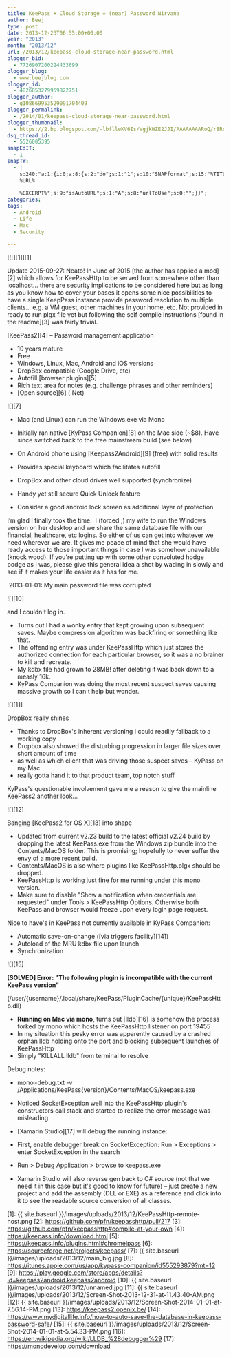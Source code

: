 ```yaml
---
title: KeePass + Cloud Storage = (near) Password Nirvana
author: Beej
type: post
date: 2013-12-23T06:55:00+00:00
year: "2013"
month: "2013/12"
url: /2013/12/keepass-cloud-storage-near-password.html
blogger_bid:
  - 7726907200224433699
blogger_blog:
  - www.beejblog.com
blogger_id:
  - 4826853279959822751
blogger_author:
  - g108669953529091704409
blogger_permalink:
  - /2014/01/keepass-cloud-storage-near-password.html
blogger_thumbnail:
  - https://2.bp.blogspot.com/-lbflleKV6Is/VgjkWZE2JJI/AAAAAAAARoQ/r8RsIzK3duM/s1600/KeePassHttp-remote-host.png
dsq_thread_id:
  - 5526005395
snapEdIT:
  - 1
snapTW:
  - |
    s:240:"a:1:{i:0;a:8:{s:2:"do";s:1:"1";s:10:"SNAPformat";s:15:"%TITLE% - %URL%";s:8:"attchImg";s:1:"1";s:9:"isAutoImg";s:1:"A";s:8:"imgToUse";s:0:"";s:9:"msgFormat";s:27:"%TITLE%
    %URL%
    
    %EXCERPT%";s:9:"isAutoURL";s:1:"A";s:8:"urlToUse";s:0:"";}}";
categories:
tags:
  - Android
  - Life
  - Mac
  - Security

---
```

[![][1]][1]

Update 2015-09-27: Neato! In June of 2015 [the author has applied a mod][2] which allows for KeePassHttp to be served from somewhere other than localhost... there are security implications to be considered here but as long as you know how to cover your bases it opens some nice possibilities to have a single KeepPass instance provide password resolution to multiple clients... e.g. a VM guest, other machines in your home, etc. Not provided in ready to run plgx file yet but following the self compile instructions [found in the readme][3] was fairly trivial.

[KeePass2][4] &#8211; Password management application

  * 10 years mature
  * Free
  * Windows, Linux, Mac, Android and iOS versions
  * DropBox compatible (Google Drive, etc)
  * Autofill [browser plugins][5]
  * Rich text area for notes (e.g. challenge phrases and other reminders)
  * [Open source][6] (.Net)

![][7]

  * Mac (and Linux) can run the Windows.exe via Mono
  * Initially ran native [KyPass Companion][8] on the Mac side (~$8). Have since switched back to the free mainstream build (see below)</p> 
  * On Android phone using [Keepass2Android][9] (free) with solid results

  * Provides special keyboard which facilitates autofill

  * DropBox and other cloud drives well supported (synchronize)
  * Handy yet still secure Quick Unlock feature
  * Consider a good android lock screen as additional layer of protection

I’m glad I finally took the time.&nbsp; I (forced ;) my wife to run the Windows version on her desktop and we share the same database file with our financial, healthcare, etc logins. So either of us can get into whatever we need wherever we are. It gives me peace of mind that she would have ready access to those important things in case I was somehow unavailable (knock wood). If you're putting up with some other convoluted hodge podge as I was, please give this general idea a shot by wading in slowly and see if it makes your life easier as it has for me.

&nbsp;2013-01-01: My main password file was corrupted

![][10]

and I couldn't log in.

  * Turns out I had a wonky entry that kept growing upon subsequent saves. Maybe compression algorithm was backfiring or something like that.
  * The offending entry was under KeePassHttp which just stores the authorized connection for each particular browser, so it was a no brainer to kill and recreate.
  * My kdbx file had grown to 28MB! after deleting it was back down to a measly 16k.
  * KyPass Companion was doing the most recent suspect saves causing massive growth so I can't help but wonder.

![][11]

DropBox really shines

  * Thanks to DropBox's inherent versioning I could readily fallback to a working copy
  * Dropbox also showed the disturbing progression in larger file sizes over short amount of time
  * as well as which client that was driving those suspect saves &#8211; KyPass on my Mac
  * really gotta hand it to that product team, top notch stuff

KyPass's questionable involvement gave me a reason to give the mainline KeePass2 another look...

![][12]

Banging [KeePass2 for OS X][13] into shape

  * Updated from current v2.23 build to the latest official v2.24 build by dropping the latest KeePass.exe from the Windows zip bundle into the Contents/MacOS folder. This is promising; hopefully to never suffer the envy of a more recent build.
  * Contents/MacOS is also where plugins like KeePassHttp.plgx should be dropped.
  * KeePassHttp is working just fine for me running under this mono version.
  * Make sure to disable "Show a notification when credentials are requested" under Tools > KeePassHttp Options. Otherwise both KeePass and browser would freeze upon every login page request.

Nice to have's in KeePass not currently available in KyPass Companion:

  * Automatic save-on-change ([via triggers facility][14])
  * Autoload of the MRU kdbx file upon launch
  * Synchronization

![][15]

**[SOLVED] Error: "The following plugin is incompatible with the current KeePass version"**
  
(/user/{username}/.local/share/KeePass/PluginCache/{unique}/KeePassHttp.dll)

  * **Running on Mac via mono**, turns out [lldb][16] is somehow the process forked by mono which hosts the KeePassHttp listener on port 19455
  * In my situation this pesky error was apparently caused by a crashed orphan lldb holding onto the port and blocking subsequent launches of KeePassHttp
  * Simply "KILLALL lldb" from terminal to resolve

Debug notes:

  * mono>debug.txt -v /Applications/KeePass{version}/Contents/MacOS/keepass.exe
  * Noticed SocketException well into the KeePassHttp plugin's constructors call stack and started to realize the error message was misleading
  * [Xamarin Studio][17] will debug the running instance:
  * First, enable debugger break on SocketException: Run > Exceptions > enter SocketException in the search
  * Run > Debug Application > browse to keepass.exe

  * Xamarin Studio will also reverse gen back to C# source (not that we need it in this case but it's good to know for future) &#8211; just create a new project and add the assembly (DLL or EXE) as a reference and click into it to see the readable source conversion of all classes.

 [1]: {{ site.baseurl }}/images/uploads/2013/12/KeePassHttp-remote-host.png
 [2]: https://github.com/pfn/keepasshttp/pull/217
 [3]: https://github.com/pfn/keepasshttp#compile-at-your-own
 [4]: https://keepass.info/download.html
 [5]: https://keepass.info/plugins.html#chromeipass
 [6]: https://sourceforge.net/projects/keepass/
 [7]: {{ site.baseurl }}/images/uploads/2013/12/main_big.jpg
 [8]: https://itunes.apple.com/us/app/kypass-companion/id555293879?mt=12
 [9]: https://play.google.com/store/apps/details?id=keepass2android.keepass2android
 [10]: {{ site.baseurl }}/images/uploads/2013/12/unnamed.jpg
 [11]: {{ site.baseurl }}/images/uploads/2013/12/Screen-Shot-2013-12-31-at-11.43.40-AM.png
 [12]: {{ site.baseurl }}/images/uploads/2013/12/Screen-Shot-2014-01-01-at-7.56.14-PM.png
 [13]: https://keepass2.openix.be/
 [14]: https://www.mydigitallife.info/how-to-auto-save-the-database-in-keepass-password-safe/
 [15]: {{ site.baseurl }}/images/uploads/2013/12/Screen-Shot-2014-01-01-at-5.54.33-PM.png
 [16]: https://en.wikipedia.org/wiki/LLDB_%28debugger%29
 [17]: https://monodevelop.com/download
